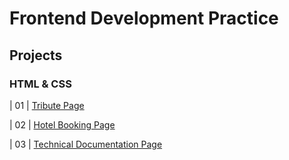 # Frontend Development Practice 
<h2>Projects </h2>

<h3> HTML & CSS </h3>
                                                                   
| 01  | [Tribute Page](https://github.com/OAAK125/FrontendPractice/tree/main/TributePage) 

| 02  | [Hotel Booking Page](https://github.com/OAAK125/FrontendPractice/tree/main/HotelBookingForm)

| 03  | [Technical Documentation Page](https://github.com/OAAK125/FrontendPractice/tree/main/DocumentationPage)
